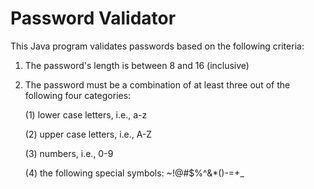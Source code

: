 # Password Validator

This Java program validates passwords based on the following criteria: 
1. The password's length is between 8 and 16 (inclusive)
2. The password must be a combination of at least three out of the following four categories:

   (1) lower case letters, i.e., a-z

   (2) upper case letters, i.e., A-Z

   (3) numbers, i.e., 0-9

   (4) the following special symbols: ~!@#$%^&*()-=+_
